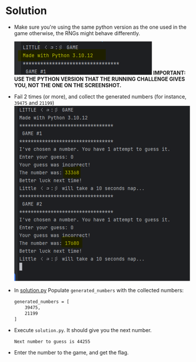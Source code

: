 # Solution

- Make sure you're using the same python version as the one used in the game otherwise, the RNGs might behave
  differently.

  ![](./screenshots/screenshot1.png)
  **IMPORTANT: USE THE PYTHON VERSION THAT THE RUNNING CHALLENGE GIVES YOU, NOT THE ONE ON THE SCREENSHOT.** 

- Fail 2 times (or more), and collect the generated numbers (for instance, `39475` and `21199`)
  ![](./screenshots/screenshot2.png)

- In [solution.py](./solution.py) Populate `generated_numbers` with the collected numbers:

    ```
    generated_numbers = [
        39475,
        21199
    ]
    ```
- Execute `solution.py`. It should give you the next number.
    ```
    Next number to guess is 44255
    ```
- Enter the number to the game, and get the flag.